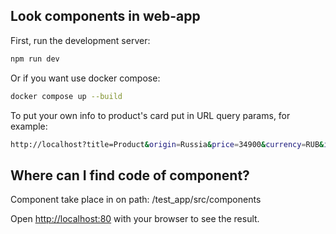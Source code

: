 ## Look components in web-app

First, run the development server:

```bash
npm run dev
```

Or if you want use docker compose:

```bash
docker compose up --build
```

To put your own info to product's card put in URL query params, for example:

```bash
http://localhost?title=Product&origin=Russia&price=34900&currency=RUB&imageurl=/default.jpg
```

## Where can I find code of component?

Component take place in on path: /test_app/src/components

Open [http://localhost:80](http://localhost) with your browser to see the result.
